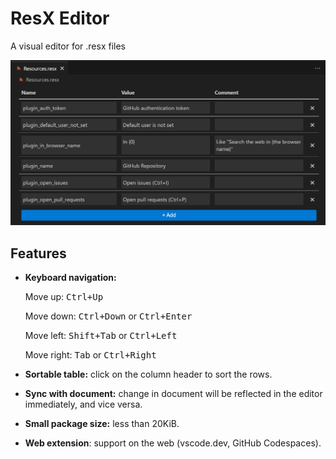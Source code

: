 # ResX Editor

A visual editor for .resx files  

![screenshot](https://raw.githubusercontent.com/8LWXpg/vscode-resx/refs/heads/master/assets/screenshot.png)

## Features

- **Keyboard navigation:**
  
  Move up: <kbd>Ctrl+Up</kbd>
  
  Move down: <kbd>Ctrl+Down</kbd> or <kbd>Ctrl+Enter</kbd>
  
  Move left: <kbd>Shift+Tab</kbd> or <kbd>Ctrl+Left</kbd>
  
  Move right: <kbd>Tab</kbd> or <kbd>Ctrl+Right</kbd>

- **Sortable table:** click on the column header to sort the rows.
- **Sync with document:** change in document will be reflected in the editor immediately, and vice versa.
- **Small package size:** less than 20KiB.
- **Web extension**: support on the web (vscode.dev, GitHub Codespaces).
